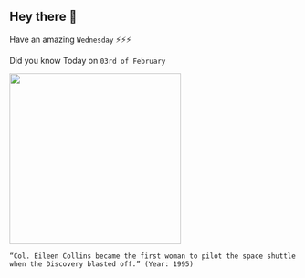 ## Hey there 👋
Have an amazing `Wednesday` ⚡⚡⚡

Did you know Today on `03rd of February`
 
 [<img src="https://www.nasa.gov/sites/default/files/styles/full_width_feature/public/thumbnails/image/sts063-312-020-orig.jpg" width="300" />](https://www.nasa.gov/image-feature/feb-3-1995-astronaut-eileen-collins-at-the-pilots-station-on-shuttle-discovery/) 
 ```
“Col. Eileen Collins became the first woman to pilot the space shuttle when the Discovery blasted off.” (Year: 1995)
```
